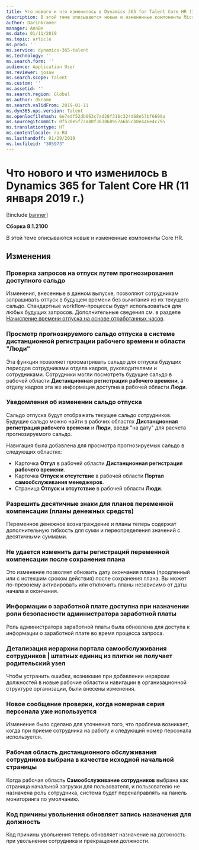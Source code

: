 ```yaml
---
title: Что нового и что изменилось в Dynamics 365 for Talent Core HR (11 января 2019 г.)
description: В этой теме описываются новые и измененные компоненты Microsoft Dynamics 365 for Talent Core HR.
author: Darinkramer
manager: AnnBe
ms.date: 01/11/2019
ms.topic: article
ms.prod: ''
ms.service: dynamics-365-talent
ms.technology: ''
ms.search.form: ''
audience: Application User
ms.reviewer: josaw
ms.search.scope: Talent
ms.custom: ''
ms.assetid: ''
ms.search.region: Global
ms.author: dkrame
ms.search.validFrom: 2019-01-11
ms.dyn365.ops.version: Talent
ms.openlocfilehash: 6e7edf52db663c7ad28f316c324d68e57bf6699a
ms.sourcegitcommit: 0f530e5f72a40f383868957a6b5cb0e446e4c795
ms.translationtype: HT
ms.contentlocale: ru-RU
ms.lasthandoff: 01/29/2019
ms.locfileid: "305973"
---
```

# <a name="whats-new-or-changed-in-dynamics-365-for-talent-core-hr-january-11-2019"></a>Что нового и что изменилось в Dynamics 365 for Talent Core HR (11 января 2019 г.)

[!include [banner](includes/banner.md)]

**Сборка 8.1.2100**

В этой теме описываются новые и измененные компоненты Core HR.

## <a name="changes"></a>Изменения

### <a name="validate-leave-requests-by-forecasting-available-balance"></a>Проверка запросов на отпуск путем прогнозирования доступного сальдо
Изменения, внесенные в данном выпуске, позволяют сотрудникам запрашивать отпуск в будущем времени без вычитания из их текущего сальдо. Стандартные workflow-процессы будут использоваться для любых будущих запросов. Дополнительные сведения см. в разделе [Начисление времени отпуска на основе отработанных часов](leave-accrue-hours-worked.md).

### <a name="view-forecasted-leave-balance-in-ess-and-people"></a>Просмотр прогнозируемого сальдо отпуска в системе дистанционной регистрации рабочего времени и области "Люди"
Эта функция позволяет просматривать сальдо для отпуска будущих периодов сотрудниками отдела кадров, руководителями и сотрудниками. Сотрудники могли посмотреть будущие сальдо в рабочей области **Дистанционная регистрация рабочего времени**, а отделу кадров эта же информация доступна в рабочей области **Люди**.

### <a name="notifications-for-changing-leave-balances"></a>Уведомления об изменении сальдо отпуска
Сальдо отпуска будут отображать текущее сальдо сотрудников. Будущие сальдо можно найти в рабочих областях **Дистанционная регистрация рабочего времени** и **Люди**, введя "на дату" для расчета прогнозируемого сальдо.

Навигация была добавлена для просмотра прогнозируемых сальдо в следующих областях:
  - Карточка **Отгул** в рабочей области **Дистанционная регистрация рабочего времени**.
  - Карточка **Отпуск и отсутствие** в рабочей области **Портал самообслуживания менеджеров**.
  - Страница **Отпуск и отсутствие** в рабочей области **Люди**.

### <a name="allow-decimals-for-variable-compensation-plans-cash-plans"></a>Разрешить десятичные знаки для планов переменной компенсации (планы денежных средств)
Переменное денежное вознаграждение и планы теперь содержат дополнительную гибкость для сумм и переопределения значений с десятичными суммами.

### <a name="unable-to-change-the-dates-on-variable-comp-enrollments-after-the-plan-is-saved"></a>Не удается изменить даты регистраций переменной компенсации после сохранения плана
Это изменение позволяет обновить дату окончания плана (продленный или с истекшим сроком действия) после сохранения плана. Вы может по-прежнему активировать или отключить планы независимо от даты начала и окончания.

### <a name="payroll-information-available-when-assigned-the-payroll-admin-security-role"></a>Информации о заработной плате доступна при назначении роли безопасности администратора заработной платы
Роль администратора заработной платы была обновлена для доступа к информации о заработной плате во время процесса запроса.

### <a name="employee-self-service--position-hierarchy-drill-down-from-tile-fails-to-get-parent-node"></a>Детализация иерархии портала самообслуживания сотрудников | штатных единиц из плитки не получает родительский узел
Чтобы устранить ошибки, возникшие при добавлении иерархии должностей в новые рабочие области и навигации в организационной структуре организации, были внесены изменения.

### <a name="new-validation-message-when-personnel-number-sequence-is-in-use"></a>Новое сообщение проверки, когда номерная серия персонала уже используется
Изменение было сделано для уточнения того, что проблема возникает, когда при приеме сотрудника на работу и следующий номер персонала используется.

### <a name="employee-self-service-workspace-selected-as-the-initial-startup-page"></a>Рабочая область дистанционного обслуживания сотрудников выбрана в качестве исходной начальной страницы
Когда рабочая область **Самообслуживание сотрудников** выбрана как страница начальной загрузки для пользователя, и пользователю не назначена роль сотрудника, система будет перенаправлять на панель мониторинга по умолчанию.

### <a name="termination-reason-code-updates-position-assignment-record"></a>Код причины увольнения обновляет запись назначения для должность
Код причины увольнения теперь обновляет назначение на должность при увольнении сотрудника и прекращении должности. 
